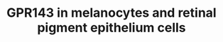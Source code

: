 ---
annotations:
- id: CL:0000148
  parent: native cell
  type: Cell Type Ontology
  value: melanocyte
- id: PW:0000013
  parent: disease pathway
  type: Pathway Ontology
  value: disease pathway
- id: DOID:0050633
  type: Disease Ontology
  value: ocular albinism
- id: CL:0002586
  parent: animal cell
  type: Cell Type Ontology
  value: retinal pigment epithelial cell
authors:
- Victor Marx
- Fehrhart
- Egonw
- Marvin M2
- Eweitz
- Mkutmon
- Ddigles
citedin: ''
communities: []
description: A disease model demonstrating the potential place of the GPR143 gene
  in the pathogenesis of ocular albinism type 1. The latter shows the interactions
  between GPR143 and the different genes responsible for melanogenesis as well as
  growth factors such as SERPINF1 and VEGF in melanocytes or the retinal pigment epithelium.
last-edited: 2025-08-01
ndex: 795dfd8b-5c73-11ec-b3be-0ac135e8bacf
organisms:
- Homo sapiens
redirect_from:
- /index.php/Pathway:WP4941
- /instance/WP4941
- /instance/WP4941_r140129
revision: r140129
schema-jsonld:
- '@context': https://schema.org/
  '@id': https://wikipathways.github.io/pathways/WP4941.html
  '@type': Dataset
  creator:
    '@type': Organization
    name: WikiPathways
  description: A disease model demonstrating the potential place of the GPR143 gene
    in the pathogenesis of ocular albinism type 1. The latter shows the interactions
    between GPR143 and the different genes responsible for melanogenesis as well as
    growth factors such as SERPINF1 and VEGF in melanocytes or the retinal pigment
    epithelium.
  keywords:
  - ADCY2
  - ADCY4
  - ADCY9
  - ARRB1
  - ARRB2
  - ASIP
  - ATP
  - CREB1
  - Ca²⁺
  - DAG
  - DCT
  - DHI
  - DHICA
  - DQ
  - Dopachrome
  - Dopamine
  - GNA15
  - GNAQ
  - GNAS
  - GPR143
  - IP3
  - IQ
  - ITPR1
  - L-DOPA
  - L-tyrosine
  - MART-1
  - MC1R
  - MITF
  - MLANA
  - PLCB1
  - PLCB2
  - PLCB3
  - PLCB4
  - PMEL
  - POMC
  - PPi
  - PRKACA
  - PRKACB
  - PRKACG
  - PRKCB
  - SERPINF1
  - TYR
  - TYRP1
  - VEGFA
  - cAMP
  license: CC0
  name: GPR143 in melanocytes and retinal pigment epithelium cells
seo: CreativeWork
title: GPR143 in melanocytes and retinal pigment epithelium cells
wpid: WP4941
---